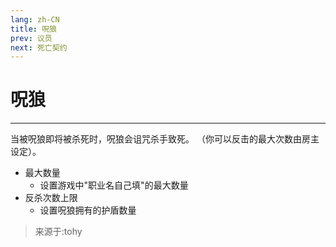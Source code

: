 ```yaml
---
lang: zh-CN
title: 呪狼
prev: 议员
next: 死亡契约
---
```


# 呪狼

***

当被呪狼即将被杀死时，呪狼会诅咒杀手致死。 （你可以反击的最大次数由房主设定）。

- 最大数量
  - 设置游戏中"职业名自己填"的最大数量
- 反杀次数上限
  - 设置呪狼拥有的护盾数量

> 来源于:tohy
